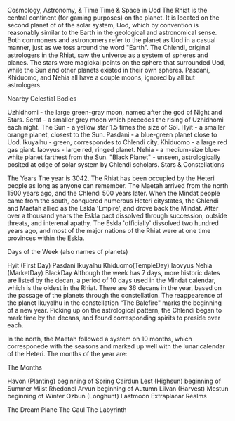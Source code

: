 Cosmology, Astronomy, & Time
Time & Space in Uod
The Rhiat is the central continent (for gaming purposes) on the planet. It is located on the second planet of of the solar system, Uod, which by convention is reasonably similar to the Earth in the geological and astronomical sense. Both commoners and astronomers refer to the planet as Uod in a casual manner, just as we toss around the word "Earth". The Chlendi, original astrologers in the Rhiat, saw the universe as a system of spheres and planes. The stars were magickal points on the sphere that surrounded Uod, while the Sun and other planets existed in their own spheres. Pasdani, Khiduomo, and Nehia all have a couple moons, ignored by all but astrologers.

Nearby Celestial Bodies

Uzhidhomi - the large green-gray moon, named after the god of Night and Stars.
Seraf - a smaller grey moon which precedes the rising of Uzhidhomi each night.
The Sun - a yellow star 1.5 times the size of Sol.
Hyit - a smaller orange planet, closest to the Sun.
Pasdani - a blue-green planet close to Uod.
Ikuyalhu - green, correspondes to Chlendi city.
Khiduomo - a large red gas giant.
Iaovyus - large red, ringed planet.
Nehia - a medium-size blue-white planet farthest from the Sun.
"Black Planet" - unseen, astrologically posited at edge of solar system by Chlendi scholars.
Stars & Constellations

The Years
The year is 3042. The Rhiat has been occupied by the Heteri people as long as anyone can remember. The Maetah arrived from the north 1500 years ago, and the Chlendi 500 years later. When the Mindat people came from the south, conquered numerous Heteri citystates, the Chlendi and Maetah allied as the Eskla 'Empire', and drove back the Mindat. After over a thousand years the Eskla pact dissolved through succession, outside threats, and interenal apathy. The Eskla 'officially' dissolved two hundred years ago, and most of the major nations of the Rhiat were at one time provinces within the Eskla.

Days of the Week (also names of planets)

Hyit (First Day)
Pasdani
Ikuyalhu
Khiduomo(TempleDay)
Iaovyus
Nehia (MarketDay)
BlackDay
Although the week has 7 days, more historic dates are listed by the decan, a period of 10 days used in the Mindat calendar, which is the oldest in the Rhiat. There are 36 decans in the year, based on the passage of the planets through the constellation. The reappearence of the planet Ikuyalhu in the constellation “The Balefire" marks the beginning of a new year. Picking up on the astrological pattern, the Chlendi began to mark time by the decans, and found corresponding spirits to preside over each.

In the north, the Maetah followed a system on 10 months, which corresponede with the seasons and marked up well with the lunar calendar of the Heteri. The months of the year are:

The Months

Havon (Planting) beginning of Spring
Cairdun
Lest (Highsun) beginning of Summer
Miist
Rhedonel
Arvun beginning of Autumn
Lilvan (Harvest)
Mestun beginning of Winter
Ozbun (Longhunt)
Lastmoon
Extraplanar Realms

The Dream Plane
The Caul
The Labyrinth
